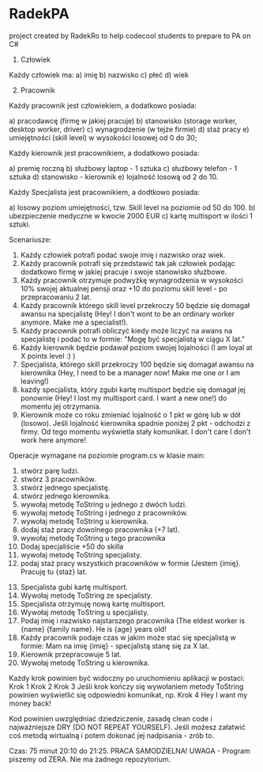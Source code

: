 # RadekPA
project created by RadekRo to help codecool students to prepare to PA on C#

1. Człowiek

Każdy człowiek ma:
a) imię
b) nazwisko
c) płeć
d) wiek

2. Pracownik

Każdy pracownik jest człowiekiem, a dodatkowo posiada:

a) pracodawcę (firmę w jakiej pracuje)
b) stanowisko (storage worker, desktop worker, driver)
c) wynagrodzenie (w tejże firmie)
d) staż pracy
e) umiejętności (skill level) w wysokości losowej od 0 do 30;

Każdy kierownik jest pracownikiem, a dodatkowo posiada:

a) premię roczną
b) służbowy laptop - 1 sztuka
c) służbowy telefon - 1 sztuka
d) stanowisko - kierownik
e) lojalność losową od 2 do 10.

Każdy Specjalista jest pracownikiem, a dodtkowo posiada:

a) losowy poziom umiejętności, tzw. Skill level na poziomie od 50 do 100.
b) ubezpieczenie medyczne w kwocie 2000 EUR
c) kartę multisport w ilości 1 sztuki.


Scenariusze:

1) Każdy człowiek potrafi podać swoje imię i nazwisko oraz wiek.
2) Każdy pracownik potrafi się przedstawić tak jak człowiek podając dodatkowo firmę w jakiej pracuje i swoje stanowisko służbowe.
3) Każdy pracownik otrzymuje podwyżkę wynagrodzenia w wysokości 10% swojej aktualnej pensji oraz +10 do poziomu skill level - po przepracowaniu 2 lat.
4) Każdy pracownik którego skill level przekroczy 50 będzie się domagał awansu na specjalistę (Hey! I don't wont to be an ordinary worker anymore. Make me a specialist!).
5) Każdy pracownik potrafi obliczyć kiedy może liczyć na awans na specjalistę i podać to w formie: "Mogę być specjalistą w ciągu X lat."
5) Każdy kierownik będzie podawał poziom swojej lojalności (I am loyal at X points level :) )
6) Specjalista, którego skill przekroczy 100 będzie się domagał awansu na kierownika (Hey, I need to be a manager now! Make me one or I am leaving!)
7) każdy specjalista, który zgubi kartę multisport będzie się domagał jej ponownie (Hey! I lost my multisport card. I want a new one!) do momentu jej otrzymania.
8) Kierownik może co roku zmieniać lojalność o 1 pkt w górę lub w dół (losowo). Jeśli lojalność kierownika spadnie poniżej 2 pkt - odchodzi z firmy. Od tego momentu wyświetla stały komunikat. I don't care I don't work here anymore!

Operacje wymagane na poziomie program.cs w klasie main:

1) stwórz parę ludzi.
2) stwórz 3 pracowników.
3) stwórz jednego specjalistę.
4) stwórz jednego kierownika.
5) wywołaj metodę ToString u jednego z dwóch ludzi.
6) wywołaj metodę ToString i jednego z pracowników.
7) wywołaj metodę ToString u kierownika.
8) dodaj staż pracy dowolnego pracownika (+7 lat).
9) wywołaj metodę ToString u tego pracownika
10) Dodaj specjaliście +50 do skilla
11) wywołaj metodę ToString specjalisty.
12) podaj staż pracy wszystkich pracowników w formie (Jestem {imię}. Pracuję tu {staż} lat.
13. Specjalista gubi kartę multisport.
14. Wywołaj metodę ToString ze specjalisty.
15. Specjalista otrzymuję nową kartę multisport.
16. Wywołaj metodę ToString u specjalisty.
17. Podaj imię i nazwisko najstarszego pracownika (The eldest worker is {name} {family name}. He is {age} years old!
18. Każdy pracownik podaje czas w jakim może stać się specjalistą w formie: 
Mam na imię {imię} - specjalistą stanę się za X lat.
19. Kierownik przepracowuje 5 lat. 
20. Wywołaj metodę ToString u kierownika.

Każdy krok powinien być widoczny po uruchomieniu aplikacji w postaci:
Krok 1 
Krok 2
Krok 3
Jeśli krok kończy się wywołaniem metody ToString powinien wyświetlić się odpowiedni komunikat, np.
Krok 4
Hey I want my money back!

Kod powinien uwzględniać dziedziczenie, zasadę clean code i najważniejsze DRY (DO NOT REPEAT YOURSELF). Jeśli możesz załatwić coś metodą wirtualną i potem dokonać jej nadpisania - zrób to.

Czas: 75 minut 20:10 do 21:25. PRACA SAMODZIELNA!
UWAGA - Program piszemy od ZERA. Nie ma żadnego repozytorium.
